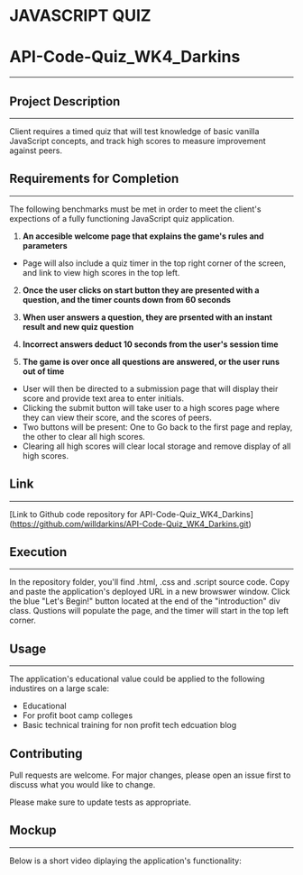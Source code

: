 # JAVASCRIPT QUIZ
# API-Code-Quiz_WK4_Darkins
***

## Project Description
***
Client requires a timed quiz that will test knowledge of basic vanilla JavaScript concepts, and track high scores to measure improvement against peers.

## Requirements for Completion
***
The following benchmarks must be met in order to meet the client's expections of a fully functioning JavaScript quiz application.
1. **An accesible welcome page that explains the game's rules and parameters**
 - Page will also include a quiz timer in the top right corner of the screen, and link to view high scores in the top left.

2. **Once the user clicks on start button they are presented with a question, and the timer counts down from 60 seconds**

3. **When user answers a question, they are prsented with an instant result and new quiz question**

4. **Incorrect answers deduct 10 seconds from the user's session time**

5. **The game is over once all questions are answered, or the user runs out of time**
- User will then be directed to a submission page that will display their score and provide text area to enter initials.
- Clicking the submit button will take user to a high scores page where they can view their score, and the scores of peers.
- Two buttons will be present: One to Go back to the first page and replay, the other to clear all high scores.
- Clearing all high scores will clear local storage and remove display of all high scores.

## Link
***
[Link to Github code repository for API-Code-Quiz_WK4_Darkins] (https://github.com/willdarkins/API-Code-Quiz_WK4_Darkins.git)

## Execution
***
In the repository folder, you'll find .html, .css and .script source code. Copy and paste the application's deployed URL in a new browswer window. Click the blue "Let's Begin!" button located at the end of the "introduction" div class. Qustions will populate the page, and the timer will start in the top left corner.


## Usage
***
The application's educational value could be applied to the following industires on a large scale:
* Educational
* For profit boot camp colleges
* Basic technical training for non profit tech edcuation blog

## Contributing
Pull requests are welcome. For major changes, please open an issue first to discuss what you would like to change.

Please make sure to update tests as appropriate.
## Mockup
***
Below is a short video diplaying the application's functionality:

